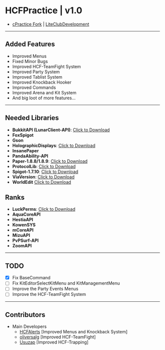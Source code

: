 # HCFPractice | v1.0
* [cPractice Fork](https://github.com/hmRemi/cPractice) | [LiteClubDevelopment](https://github.com/LiteClubDevelopment)
---
## Added Features
- Improved Menus
- Fixed Minor Bugs
- Improved HCF-TeamFight System
- Improved Party System
- Improved Tablist System
- Improved Knockback Hooker
- Improved Commands
- Improved Arena and Kit System
- And big loot of more features...
---
## Needed Libraries
- **BukkitAPI (LunarClient-API)**: [Click to Download](https://spigotmc.org/lunarclient-api/)
- **FoxSpigot**
- **Gson**
- **HolographicDisplays**: [Click to Download](https://bukkitproyects.org/holographicdisplays)
- **InsanePaper**
- **PandaAbility-API**
- **Paper-1.8.8/1.8.9**: [Click to Download](https://papermc.com)
- **ProtocolLib**: [Click to Download](https://spigotmc.org/protocollib)
- **Spigot-1.7.10**: [Click to Download](https://spigotmc.org)
- **ViaVersion**: [Click to Download](https://spigotmc.org/viaversion)
- **WorldEdit** [Click to Download](https://bukkitproyects.org/worldedit)

## Ranks
- **LuckPerms**: [Click to Download](https://luckperms.net)
- **AquaCoreAPI**
- **HestiaAPI**
- **KowenSYS**
- **mCoreAPI**
- **MizuAPI**
- **PvPSurf-API**
- **ZoomAPI**
---
## TODO
- [X] Fix BaseCommand
- [ ] Fix KitEditorSelectKitMenu and KitManagementMenu
- [ ] Improve the Party Events Menus
- [ ] Improve the HCF-TeamFight System

---
## Contributors
- Main Developers
  - [HCFAlerts](https://github.com/HCFAlerts) [Improved Menus and Knockback System]
  - [oliversalg](https://github.com/oliversalg) [Improved HCF-TeamFight]
  - [Usuzap](https://github.com/Usuzap) [Improved HCF-Trapping]
